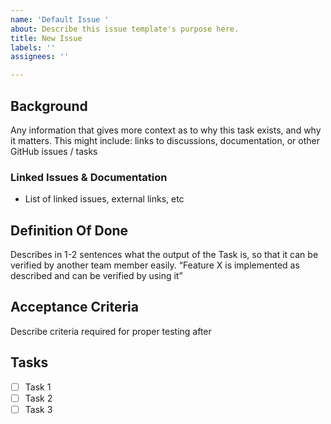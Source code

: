 ```yaml
---
name: 'Default Issue '
about: Describe this issue template's purpose here.
title: New Issue
labels: ''
assignees: ''

---
```


## Background

Any information that gives more context as to why this task exists, and why it matters. This might include: links to discussions, documentation, or other GitHub issues / tasks

### Linked Issues & Documentation

- List of linked issues, external links, etc

## Definition Of Done

Describes in 1-2 sentences what the output of the Task is, so that it can be verified by another team member easily. “Feature X is implemented as described and can be verified by using it”

## Acceptance Criteria

Describe criteria required for proper testing after

## Tasks

- [ ] Task 1
- [ ] Task 2
- [ ] Task 3
